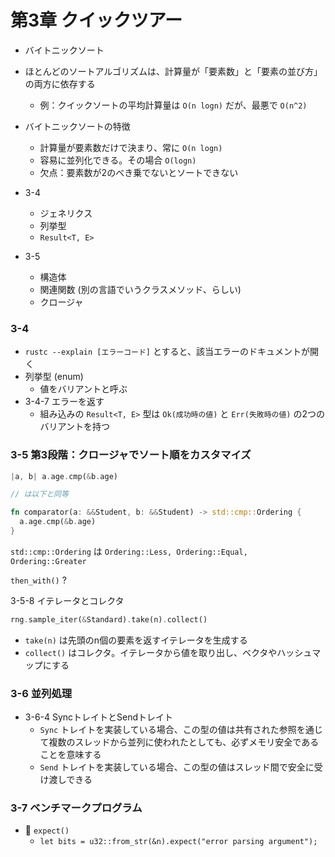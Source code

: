 第3章 クイックツアー
=================

- バイトニックソート
- ほとんどのソートアルゴリズムは、計算量が「要素数」と「要素の並び方」の両方に依存する
  - 例：クイックソートの平均計算量は `O(n logn)` だが、最悪で `O(n^2)`
- バイトニックソートの特徴
  - 計算量が要素数だけで決まり、常に `O(n logn)`
  - 容易に並列化できる。その場合 `O(logn)`
  - 欠点：要素数が2のべき乗でないとソートできない

- 3-4
  - ジェネリクス
  - 列挙型
  - `Result<T, E>`
- 3-5
  - 構造体
  - 関連関数 (別の言語でいうクラスメソッド、らしい)
  - クロージャ

### 3-4

- `rustc --explain [エラーコード]` とすると、該当エラーのドキュメントが開く
- 列挙型 (enum)
  - 値をバリアントと呼ぶ
- 3-4-7 エラーを返す
  - 組み込みの `Result<T, E>` 型は `Ok(成功時の値)` と `Err(失敗時の値)` の2つのバリアントを持つ


### 3-5 第3段階：クロージャでソート順をカスタマイズ

```rust
|a, b| a.age.cmp(&b.age)

// は以下と同等

fn comparator(a: &&Student, b: &&Student) -> std::cmp::Ordering {
  a.age.cmp(&b.age)
}
```

`std::cmp::Ordering` は `Ordering::Less, Ordering::Equal, Ordering::Greater` 

`then_with()` ?

3-5-8 イテレータとコレクタ

```rust
rng.sample_iter(&Standard).take(n).collect()
```

- `take(n)` は先頭のn個の要素を返すイテレータを生成する
- `collect()` はコレクタ。イテレータから値を取り出し、ベクタやハッシュマップにする

### 3-6 並列処理

- 3-6-4 SyncトレイトとSendトレイト
  - `Sync` トレイトを実装している場合、この型の値は共有された参照を通じて複数のスレッドから並列に使われたとしても、必ずメモリ安全であることを意味する
  - `Send` トレイトを実装している場合、この型の値はスレッド間で安全に受け渡しできる


### 3-7 ベンチマークプログラム

- 🤔 `expect()`
  - `let bits = u32::from_str(&n).expect("error parsing argument");`

